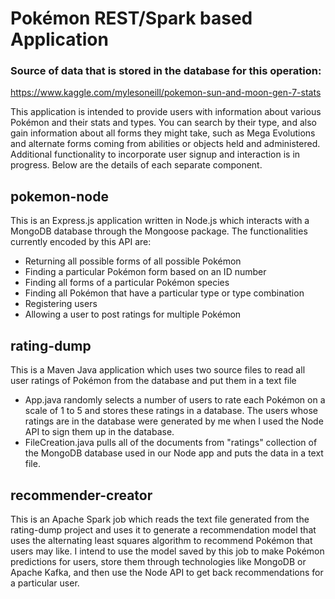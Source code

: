 # Pokémon REST/Spark based Application

### Source of data that is stored in the database for this operation:
https://www.kaggle.com/mylesoneill/pokemon-sun-and-moon-gen-7-stats

This application is intended to provide users with information about various Pokémon and their stats and types. You can search by their type, and also gain information about all forms they might take, such as Mega Evolutions and alternate forms coming from abilities or objects held and administered. Additional functionality to incorporate user signup and interaction is in progress. Below are the details of each separate component.

## pokemon-node
This is an Express.js application written in Node.js which interacts with a MongoDB database through the Mongoose package. The functionalities currently encoded by this API are:
* Returning all possible forms of all possible Pokémon
* Finding a particular Pokémon form based on an ID number
* Finding all forms of a particular Pokémon species
* Finding all Pokémon that have a particular type or type combination
* Registering users
* Allowing a user to post ratings for multiple Pokémon

## rating-dump
This is a Maven Java application which uses two source files to read all user ratings of Pokémon from the database and put them in a text file
* App.java randomly selects a number of users to rate each Pokémon on a scale of 1 to 5 and stores these ratings in a database. The users whose ratings are in the database were generated by me when I used the Node API to sign them up in the database.
* FileCreation.java pulls all of the documents from "ratings" collection of the MongoDB database used in our Node app and puts the data in a text file.

## recommender-creator
This is an Apache Spark job which reads the text file generated from the rating-dump project and uses it to generate a recommendation model that uses the alternating least squares algorithm to recommend Pokémon that users may like. I intend to use the model saved by this job to make Pokémon predictions for users, store them through technologies like MongoDB or Apache Kafka, and then use the Node API to get back recommendations for a particular user.
